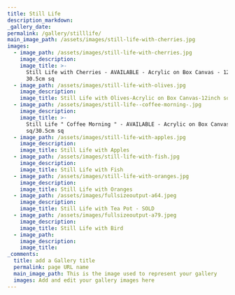 ```yaml
---
title: Still Life
description_markdown:
_gallery_date:
permalink: /gallery/stilllife/
main_image_path: /assets/images/still-life-with-cherries.jpg
images:
  - image_path: /assets/images/still-life-with-cherries.jpg
    image_description:
    image_title: >-
      Still Life with Cherries - AVAILABLE - Acrylic on Box Canvas - 12inch sq /
      30.5cm sq
  - image_path: /assets/images/still-life-with-olives.jpg
    image_description:
    image_title: Still Life with Olives-Acrylic on Box Canvas-12inch sq/30.5cm sq - SOLD
  - image_path: /assets/images/still-life--coffee-morning-.jpg
    image_description:
    image_title: >-
      Still Life " Coffee Morning " - AVAILABLE - Acrylic on Box Canvas - 12inch
      sq/30.5cm sq
  - image_path: /assets/images/still-life-with-apples.jpg
    image_description:
    image_title: Still Life with Apples
  - image_path: /assets/images/still-life-with-fish.jpg
    image_description:
    image_title: Still Life with Fish
  - image_path: /assets/images/still-life-with-oranges.jpg
    image_description:
    image_title: Still Life with Oranges
  - image_path: /assets/images/fullsizeoutput-a64.jpeg
    image_description:
    image_title: Still Life with Tea Pot - SOLD
  - image_path: /assets/images/fullsizeoutput-a79.jpeg
    image_description:
    image_title: Still Life with Bird
  - image_path:
    image_description:
    image_title:
_comments:
  title: add a Gallery title
  permalink: page URL name
  main_image_path: This is the image used to represent your gallery
  images: Add and edit your gallery images here
---
```

